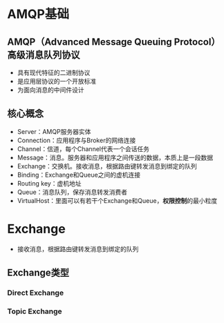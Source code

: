 # AMQP基础
## AMQP（Advanced Message Queuing Protocol）高级消息队列协议
- 具有现代特征的二进制协议
- 是应用层协议的一个开放标准
- 为面向消息的中间件设计
## 核心概念
- Server：AMQP服务器实体
- Connection：应用程序与Broker的网络连接
- Channel：信道，每个Channel代表一个会话任务
- Message：消息。服务器和应用程序之间传送的数据，本质上是一段数据
- Exchange：交换机。接收消息，根据路由键转发消息到绑定的队列
- Binding：Exchange和Queue之间的虚机连接
- Routing key：虚机地址
- Queue：消息队列，保存消息转发消费者
- VirtualHost：里面可以有若干个Exchange和Queue，**权限控制**的最小粒度

# Exchange
- 接收消息，根据路由键转发消息到绑定的队列
## Exchange类型
### Direct Exchange
### Topic Exchange